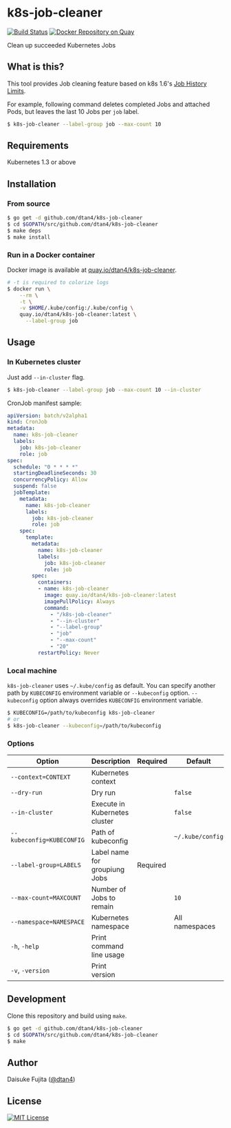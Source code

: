 # k8s-job-cleaner

[![Build Status](https://travis-ci.org/dtan4/k8s-job-cleaner.svg?branch=master)](https://travis-ci.org/dtan4/k8s-job-cleaner)
[![Docker Repository on Quay](https://quay.io/repository/dtan4/k8s-job-cleaner/status "Docker Repository on Quay")](https://quay.io/repository/dtan4/k8s-job-cleaner)

Clean up succeeded Kubernetes Jobs

## What is this?

This tool provides Job cleaning feature based on k8s 1.6's [Job History Limits](https://kubernetes.io/docs/concepts/workloads/controllers/cron-jobs/#jobs-history-limits).

For example, following command deletes completed Jobs and attached Pods, but leaves the last 10 Jobs per `job` label.

```bash
$ k8s-job-cleaner --label-group job --max-count 10
```

## Requirements

Kubernetes 1.3 or above

## Installation

### From source

```bash
$ go get -d github.com/dtan4/k8s-job-cleaner
$ cd $GOPATH/src/github.com/dtan4/k8s-job-cleaner
$ make deps
$ make install
```

### Run in a Docker container

Docker image is available at [quay.io/dtan4/k8s-job-cleaner](https://quay.io/repository/dtan4/k8s-job-cleaner).

```bash
# -t is required to colorize logs
$ docker run \
    --rm \
    -t \
    -v $HOME/.kube/config:/.kube/config \
    quay.io/dtan4/k8s-job-cleaner:latest \
      --label-group job
```

## Usage

### In Kubernetes cluster

Just add `--in-cluster` flag.

```bash
$ k8s-job-cleaner --label-group job --max-count 10 --in-cluster
```

CronJob manifest sample:

```yaml
apiVersion: batch/v2alpha1
kind: CronJob
metadata:
  name: k8s-job-cleaner
  labels:
    job: k8s-job-cleaner
    role: job
spec:
  schedule: "0 * * * *"
  startingDeadlineSeconds: 30
  concurrencyPolicy: Allow
  suspend: false
  jobTemplate:
    metadata:
      name: k8s-job-cleaner
      labels:
        job: k8s-job-cleaner
        role: job
    spec:
      template:
        metadata:
          name: k8s-job-cleaner
          labels:
            job: k8s-job-cleaner
            role: job
        spec:
          containers:
          - name: k8s-job-cleaner
            image: quay.io/dtan4/k8s-job-cleaner:latest
            imagePullPolicy: Always
            command:
              - "/k8s-job-cleaner"
              - "--in-cluster"
              - "--label-group"
              - "job"
              - "--max-count"
              - "20"
          restartPolicy: Never
```

### Local machine

`k8s-job-cleaner` uses `~/.kube/config` as default. You can specify another path by `KUBECONFIG` environment variable or `--kubeconfig` option. `--kubeconfig` option always overrides `KUBECONFIG` environment variable.

```bash
$ KUBECONFIG=/path/to/kubeconfig k8s-job-cleaner
# or
$ k8s-job-cleaner --kubeconfig=/path/to/kubeconfig
```

### Options

|Option|Description|Required|Default|
|---------|-----------|-------|-------|
|`--context=CONTEXT`|Kubernetes context|||
|`--dry-run`|Dry run||`false`|
|`--in-cluster`|Execute in Kubernetes cluster||`false`|
|`--kubeconfig=KUBECONFIG`|Path of kubeconfig||`~/.kube/config`|
|`--label-group=LABELS`|Label name for groupiung Jobs|Required||
|`--max-count=MAXCOUNT`|Number of Jobs to remain||`10`|
|`--namespace=NAMESPACE`|Kubernetes namespace||All namespaces|
|`-h`, `-help`|Print command line usage|||
|`-v`, `-version`|Print version|||

## Development

Clone this repository and build using `make`.

```bash
$ go get -d github.com/dtan4/k8s-job-cleaner
$ cd $GOPATH/src/github.com/dtan4/k8s-job-cleaner
$ make
```

## Author

Daisuke Fujita ([@dtan4](https://github.com/dtan4))

## License

[![MIT License](http://img.shields.io/badge/license-MIT-blue.svg?style=flat)](LICENSE)

